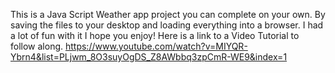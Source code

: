This is a Java Script Weather app project you can complete on your own. By saving the files to your desktop and loading everything into a browser. I had a lot of fun with it I hope you enjoy! Here is a link to a Video Tutorial to follow along. 
https://www.youtube.com/watch?v=MIYQR-Ybrn4&list=PLjwm_8O3suyOgDS_Z8AWbbq3zpCmR-WE9&index=1
